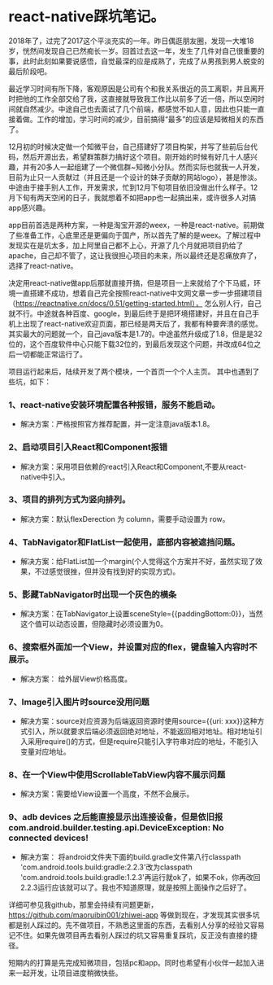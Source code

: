 # react-native踩坑笔记。 

2018年了，过完了2017这个平淡充实的一年。昨日偶逛朋友圈，发现一大堆18岁，恍然间发现自己已然痴长一岁。回首过去这一年，发生了几件对自己很重要的事，此时此刻如果要说感悟，自觉最深的应是成熟了，完成了从男孩到男人蜕变的最后阶段吧。

最近学习时间有所下降，客观原因是公司有个和我关系很近的员工离职，并且离开时把他的工作全部交给了我，这直接就导致我工作比以前多了近一倍，所以空闲时间就自然减少。中途自己也去面试了几个前端，都感觉不如人意，因此也只能一直接着做。工作的增加，学习时间的减少，目前搞得“最多”的应该是知微相关的东西了。

12月初的时候决定做一个知微平台，自己搭建好了项目构架，并写了些前后台代码，然后开源出去，希望群策群力搞好这个项目。刚开始的时候有好几十人感兴趣，并有20多人一起组建了一个微信群~知微小分队。然而实际也就我一人开发，目前为止只一人贡献过（并且还是一个设计的妹子贡献的网站logo），甚是惨淡。中途由于接手别人工作，开发需求，忙到12月下旬项目依旧没做出什么样子。12月下旬有两天空闲的日子，我就想着不如把app也一起搞出来，或许很多人对搞app感兴趣。

app目前首选是两种方案，一种是淘宝开源的weex，一种是react-native。前期做了些准备工作，心底里还是更偏向于国产，所以首先了解的是weex。了解过程中发现实在是坑太多，加上阿里自己都不上心，开源了几个月就把项目扔给了apache，自己却不管了，这让我很担心项目的未来，所以最终还是忍痛放弃了，选择了react-native。

决定用react-native做app后那就直接开搞，但是项目一上来就给了个下马威，环境一直搭建不成功，想着自己完全按照react-native中文网文章一步一步搭建项目（https://reactnative.cn/docs/0.51/getting-started.html）， 怎么别人行，自己就不行。中途就各种百度、google，到最后终于是把环境搭建好，并且在自己手机上出现了react-native欢迎页面，那已经是两天后了，我都有种要奔溃的感觉。其实最大的问题就一个，自己java版本是1.7的。中途虽然升级成了1.8，但是是32位的，这个百度软件中心只能下载32位的，到最后发现这个问题，并改成64位之后一切都能正常运行了。

项目运行起来后，陆续开发了两个模块，一个首页一个个人主页。
其中也遇到了些坑，如下：

### 1、react-native安装环境配置各种报错，服务不能启动。

- 解决方案：严格按照官方推荐配置，并一定注意java版本1.8。

### 2、启动项目引入React和Component报错

- 解决方案：采用项目依赖的react引入React和Component,不要从react-native中引入。

### 3、项目的排列方式为竖向排列。

- 解决方案：默认flexDerection 为 column，需要手动设置为 row。

### 4、TabNavigator和FlatList一起使用，底部内容被遮挡问题。

- 解决方案：给FlatList加一个margin(个人觉得这个方案并不好，虽然实现了效果，不过感觉很挫，但并没有找到好的实现方式)。

### 5、影藏TabNavigator时出现一个灰色的横条

- 解决方案：在TabNavigator上设置sceneStyle={{paddingBottom:0}}，当然这个值可以动态设置，但隐藏时必须设置为0。

### 6、搜索框外面加一个View，并设置对应的flex，键盘输入内容时不展示。

- 解决方案： 给外层View价格高度。

### 7、Image引入图片时source没用问题

- 解决方案：source对应资源为后端返回资源时使用source={{uri: xxx}}这种方式引入，所以就要求后端必须返回绝对地址，不能返回相对地址。相对地址引入采用require()的方式，但是require只能引入字符串对应的地址，不能引入变量对应地址。

### 8、在一个View中使用ScrollableTabView内容不展示问题

- 解决方案：需要给View设置一个高度，不然不会展示。

### 9、adb devices 之后能直接显示出连接设备，但是依旧报com.android.builder.testing.api.DeviceException: No connected devices!

- 解决方案： 将android文件夹下面的build.gradle文件第八行classpath 'com.android.tools.build:gradle:2.2.3'改为classpath 'com.android.tools.build:gradle:1.2.3'再运行就ok了，如果不ok，你再改回2.2.3运行应该就可以了。我也不知道原理，就是按照上面操作之后好了。

详细可参见我github，那里会持续有问题更新，https://github.com/maoruibin001/zhiwei-app
等做到现在，才发现其实很多坑都是别人踩过的。先不做项目，不熟悉这里面的东西，去看别人分享的经验又容易记不住。如果先做项目再去看别人踩过的坑又容易重复踩坑，反正没有直接的捷径。

短期内的打算是先完成知微项目，包括pc和app。同时也希望有小伙伴一起加入进来一起开发，让项目进度稍微快些。

